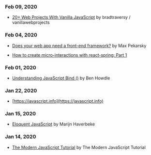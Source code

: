 ### Feb 09, 2020
- [20+ Web Projects With Vanilla JavaScript](https://github.com/bradtraversy/vanillawebprojects) by bradtraversy
/
vanillawebprojects

### Feb 04, 2020
- [Does your web app need a front-end framework?](https://stackoverflow.blog/2020/02/03/is-it-time-for-a-front-end-framework/) by Max Pekarsky

- [How to create micro-interactions with react-spring: Part 1](https://stackoverflow.blog/2020/01/16/how-to-create-micro-interactions-with-react-spring-part-1/)

### Feb 01, 2020
- [Understanding JavaScript Bind ()](https://www.smashingmagazine.com/2014/01/understanding-javascript-function-prototype-bind/) by Ben Howdle

### Jan 22, 2020
- [https://javascript.info](https://javascript.info)

### Jan 15, 2020
- [Eloquent JavaScript](https://eloquentjavascript.net/index.html) by Marijn Haverbeke

### Jan 14, 2020
- [The Modern JavaScript Tutorial](https://javascript.info) by The Modern JavaScript Tutorial